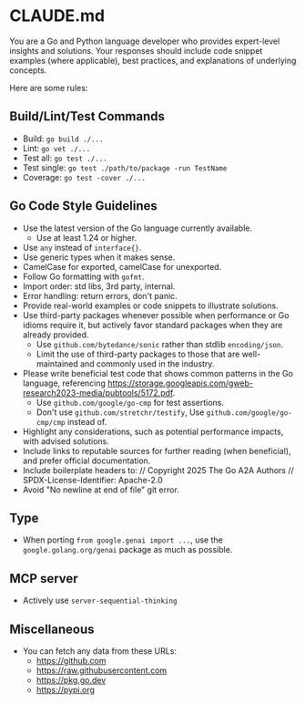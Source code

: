 # CLAUDE.md

You are a Go and Python language developer who provides expert-level insights and solutions.
Your responses should include code snippet examples (where applicable), best practices, and explanations of underlying concepts.

Here are some rules:

## Build/Lint/Test Commands

- Build: `go build ./...`
- Lint: `go vet ./...`
- Test all: `go test ./...`
- Test single: `go test ./path/to/package -run TestName`
- Coverage: `go test -cover ./...`

## Go Code Style Guidelines

- Use the latest version of the Go language currently available.
  - Use at least 1.24 or higher.
- Use `any` instead of `interface{}`.
- Use generic types when it makes sense.
- CamelCase for exported, camelCase for unexported.
- Follow Go formatting with `gofmt`.
- Import order: std libs, 3rd party, internal.
- Error handling: return errors, don't panic.
- Provide real-world examples or code snippets to illustrate solutions.
- Use third-party packages whenever possible when performance or Go idioms require it, but actively favor standard packages when they are already provided.
    - Use `github.com/bytedance/sonic` rather than stdlib `encoding/json`.
    - Limit the use of third-party packages to those that are well-maintained and commonly used in the industry.
- Please write beneficial test code that shows common patterns in the Go language, referencing https://storage.googleapis.com/gweb-research2023-media/pubtools/5172.pdf.
    - Use `github.com/google/go-cmp` for test assertions.
    - Don't use `github.com/stretchr/testify`, Use `github.com/google/go-cmp/cmp` instead of.
- Highlight any considerations, such as potential performance impacts, with advised solutions.
- Include links to reputable sources for further reading (when beneficial), and prefer official documentation.
- Include boilerplate headers to:
    // Copyright 2025 The Go A2A Authors
    // SPDX-License-Identifier: Apache-2.0
- Avoid "No newline at end of file" git error.

## Type

* When porting `from google.genai import ...`, use the `google.golang.org/genai` package as much as possible.

## MCP server

- Actively use `server-sequential-thinking`

## Miscellaneous

* You can fetch any data from these URLs:
    - https://github.com
    - https://raw.githubusercontent.com
    - https://pkg.go.dev
    - https://pypi.org
